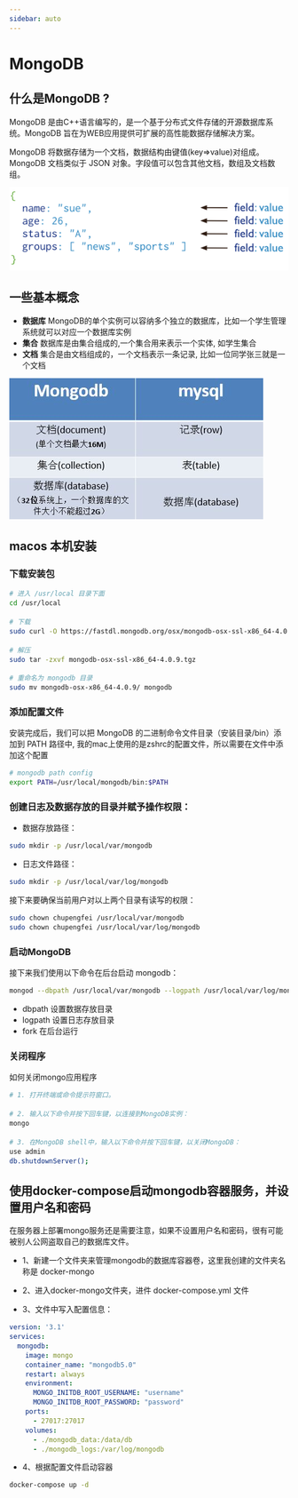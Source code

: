 ```yaml
---
sidebar: auto
---
```


# MongoDB

## 什么是MongoDB ?

MongoDB 是由C++语言编写的，是一个基于分布式文件存储的开源数据库系统。MongoDB 旨在为WEB应用提供可扩展的高性能数据存储解决方案。

MongoDB 将数据存储为一个文档，数据结构由键值(key=>value)对组成。MongoDB 文档类似于 JSON 对象。字段值可以包含其他文档，数组及文档数组。

![数据图示](../../images/database/mongodb/01.png)

## 一些基本概念
- **数据库** MongoDB的单个实例可以容纳多个独立的数据库，比如一个学生管理系统就可以对应一个数据库实例
- **集合** 数据库是由集合组成的,一个集合用来表示一个实体, 如学生集合
- **文档** 集合是由文档组成的，一个文档表示一条记录, 比如一位同学张三就是一个文档

![和mysql关系](../../images/database/mongodb/02.jpeg)

## macos 本机安装

### 下载安装包

```sh
# 进入 /usr/local 目录下面
cd /usr/local

# 下载
sudo curl -O https://fastdl.mongodb.org/osx/mongodb-osx-ssl-x86_64-4.0.9.tgz

# 解压
sudo tar -zxvf mongodb-osx-ssl-x86_64-4.0.9.tgz

# 重命名为 mongodb 目录
sudo mv mongodb-osx-x86_64-4.0.9/ mongodb
```

### 添加配置文件
安装完成后，我们可以把 MongoDB 的二进制命令文件目录（安装目录/bin）添加到 PATH 路径中, 我的mac上使用的是zshrc的配置文件，所以需要在文件中添加这个配置

```sh
# mongodb path config
export PATH=/usr/local/mongodb/bin:$PATH
```

### 创建日志及数据存放的目录并赋予操作权限：
- 数据存放路径：

```sh
sudo mkdir -p /usr/local/var/mongodb
```

- 日志文件路径：
```sh
sudo mkdir -p /usr/local/var/log/mongodb
```

接下来要确保当前用户对以上两个目录有读写的权限：
```sh
sudo chown chupengfei /usr/local/var/mongodb
sudo chown chupengfei /usr/local/var/log/mongodb
```

### 启动MongoDB
接下来我们使用以下命令在后台启动 mongodb：

```sh
mongod --dbpath /usr/local/var/mongodb --logpath /usr/local/var/log/mongodb/mongo.log --fork
```
- dbpath 设置数据存放目录
- logpath 设置日志存放目录
- fork 在后台运行

### 关闭程序
如何关闭mongo应用程序

```sh
# 1. 打开终端或命令提示符窗口。

# 2. 输入以下命令并按下回车键，以连接到MongoDB实例：
mongo

# 3. 在MongoDB shell中，输入以下命令并按下回车键，以关闭MongoDB：
use admin
db.shutdownServer();
```

## 使用docker-compose启动mongodb容器服务，并设置用户名和密码
在服务器上部署mongo服务还是需要注意，如果不设置用户名和密码，很有可能被别人公网盗取自己的数据库文件。

- 1、新建一个文件夹来管理mongodb的数据库容器卷，这里我创建的文件夹名称是 docker-mongo

- 2、进入docker-mongo文件夹，进件 docker-compose.yml 文件

- 3、文件中写入配置信息：

```yml
version: '3.1'
services:
  mongodb:
    image: mongo
    container_name: "mongodb5.0"
    restart: always
    environment:
      MONGO_INITDB_ROOT_USERNAME: "username"
      MONGO_INITDB_ROOT_PASSWORD: "password"
    ports:
      - 27017:27017
    volumes:
      - ./mongodb_data:/data/db
      - ./mongodb_logs:/var/log/mongodb
```

- 4、根据配置文件启动容器

```sh
docker-compose up -d
```



